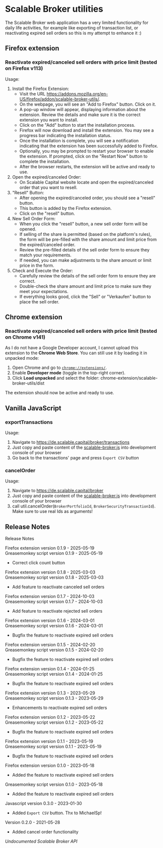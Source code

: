 # Scalable Broker utilities

The Scalable Broker web application has a very limited functionality for daily life activities, for example like exporting of transaction list, or reactivating expired sell orders
so this is my attempt to enhance it :)

## Firefox extension
### Reactivate expired/canceled sell orders with price limit (tested on Firefox v113)
Usage:
1. Install the Firefox Extension:
   - Visit the URL https://addons.mozilla.org/en-US/firefox/addon/scalable-broker-utils/.
   - On the webpage, you will see an "Add to Firefox" button. Click on it.
   - A pop-up window will appear, displaying information about the extension. Review the details and make sure it is the correct extension you want to install.
   - Click on the "Add" button to start the installation process.
   - Firefox will now download and install the extension. You may see a progress bar indicating the installation status.
   - Once the installation is complete, you will see a notification indicating that the extension has been successfully added to Firefox.
   - Optionally, you may be prompted to restart your browser to enable the extension. If prompted, click on the "Restart Now" button to complete the installation.
   - After the browser restarts, the extension will be active and ready to use.
2. Open the expired/canceled Order:
   - On Scalable Capital website locate and open the expired/canceled order that you want to resell.
3. "Resell" Button:
   - After opening the expired/canceled order, you should see a "resell" button.
   - This button is added by the Firefox extension.
   - Click on the "resell" button.
4. New Sell Order Form:
   - When you click the "resell" button, a new sell order form will be opened.
   - If selling of the share is permitted (based on the platform's rules), the form will be pre-filled with the share amount and limit price from the expired/canceled order.
   - Review the pre-filled details of the sell order form to ensure they match your requirements.
   - If needed, you can make adjustments to the share amount or limit price in the form.
5. Check and Execute the Order:
   - Carefully review the details of the sell order form to ensure they are correct.
   - Double-check the share amount and limit price to make sure they meet your expectations.
   - If everything looks good, click the "Sell" or "Verkaufen" button to place the sell order.

## Chrome extension
### Reactivate expired/canceled sell orders with price limit (tested on Chrome v141)
As I do not have a Google Developer account, I cannot upload this extension to the **Chrome Web Store**. You can still use it by loading it in unpacked mode:
1. Open Chrome and go to [`chrome://extensions/`](chrome://extensions/).
2. Enable **Developer mode** (toggle in the top-right corner).
3. Click **Load unpacked** and select the folder: chrome-extension/scalable-broker-utils/dist

The extension should now be active and ready to use.

## Vanilla JavaScript
### exportTransactions

Usage:
1. Navigate to https://de.scalable.capital/broker/transactions
2. Just copy and paste content of the [scalable-broker.js](src/scalable-broker.js) into development console of your browser
3. Go back to the transactions' page and press `Export CSV` button    

### cancelOrder

Usage:
1. Navigate to https://de.scalable.capital/broker
2. Just copy and paste content of the [scalable-broker.js](src/scalable-broker.js) into development console of your browser
3. call util.cancelOrder(`BrokerPortfolioId`, `BrokerSecurityTransactionId`). Make sure to use real Ids as arguments!

## Release Notes

Release Notes

Firefox extension version 0.1.9 - 2025-05-19\
Greasemonkey script version 0.1.9 - 2025-05-19

+ Correct click count button

Firefox extension version 0.1.8 - 2025-03-03\
Greasemonkey script version 0.1.8 - 2025-03-03

+ Add feature to reactivate canceled sell orders

Firefox extension version 0.1.7 - 2024-10-03\
Greasemonkey script version 0.1.7 - 2024-10-03

+ Add feature to reactivate rejected sell orders

Firefox extension version 0.1.6 - 2024-03-01\
Greasemonkey script version 0.1.6 - 2024-03-01

+ Bugfix the feature to reactivate expired sell orders

Firefox extension version 0.1.5 - 2024-02-20\
Greasemonkey script version 0.1.5 - 2024-02-20

+ Bugfix the feature to reactivate expired sell orders

Firefox extension version 0.1.4 - 2024-01-25\
Greasemonkey script version 0.1.4 - 2024-01-25

+ Bugfix the feature to reactivate expired sell orders

Firefox extension version 0.1.3 - 2023-05-29\
Greasemonkey script version 0.1.3 - 2023-05-29

+ Enhancements to reactivate expired sell orders

Firefox extension version 0.1.2 - 2023-05-22\
Greasemonkey script version 0.1.2 - 2023-05-22

+ Bugfix the feature to reactivate expired sell orders

Firefox extension version 0.1.1 - 2023-05-19\
Greasemonkey script version 0.1.1 - 2023-05-19

+ Bugfix the feature to reactivate expired sell orders

Firefox extension version 0.1.0 - 2023-05-18

+ Added the feature to reactivate expired sell orders

Greasemonkey script version 0.1.0 - 2023-05-18

+ Added the feature to reactivate expired sell orders

Javascript version 0.3.0 - 2023-01-30

+ Added `Export CSV` button. Thx to MichaelSp!

Version 0.2.0 - 2021-05-28

+ Added cancel order functionality


*Undocumented Scalable Broker API*

